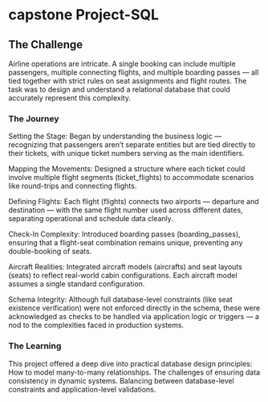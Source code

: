 # capstone Project-SQL
## The Challenge
Airline operations are intricate. A single booking can include multiple passengers, multiple connecting flights, and multiple boarding passes — all tied together with strict rules on seat assignments and flight routes. The task was to design and understand a relational database that could accurately represent this complexity.

### The Journey
Setting the Stage:
Began by understanding the business logic — recognizing that passengers aren’t separate entities but are tied directly to their tickets, with unique ticket numbers serving as the main identifiers.

Mapping the Movements:
Designed a structure where each ticket could involve multiple flight segments (ticket_flights) to accommodate scenarios like round-trips and connecting flights.

Defining Flights:
Each flight (flights) connects two airports — departure and destination — with the same flight number used across different dates, separating operational and schedule data cleanly.

Check-In Complexity:
Introduced boarding passes (boarding_passes), ensuring that a flight-seat combination remains unique, preventing any double-booking of seats.

Aircraft Realities:
Integrated aircraft models (aircrafts) and seat layouts (seats) to reflect real-world cabin configurations. Each aircraft model assumes a single standard configuration.

Schema Integrity:
Although full database-level constraints (like seat existence verification) were not enforced directly in the schema, these were acknowledged as checks to be handled via application logic or triggers — a nod to the complexities faced in production systems.

### The Learning
This project offered a deep dive into practical database design principles:
How to model many-to-many relationships.
The challenges of ensuring data consistency in dynamic systems.
Balancing between database-level constraints and application-level validations.
